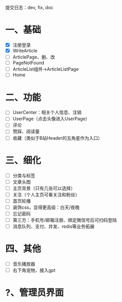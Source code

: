 提交日志：dev, fix, doc

# 一、基础
- [x] 注册登录
- [x] WriteArticle
- [ ] ArticlePage、删、改
- [ ] PageNotFound
- [ ] ArticleList组件->ArticleListPage
- [ ] Home

# 二、功能
- [ ] UserCenter：相关个人信息、注销
- [ ] UserPage（点击头像进入UserPage）
- [ ] 评论
- [ ] 赞踩、阅读量
- [ ] 收藏（类似于B站Header的五角星作为入口）

# 三、细化
- [ ] 分类与标签
- [ ] 文章头图
- [ ] 主页背景（只有几张可以选择）
- [ ] 关注（个人主页可看关注和粉丝）
- [ ] 首页轮播
- [ ] 装饰css，显得更高级：白天/夜晚
- [ ] 忘记密码
- [ ] 第三方：手机号/邮箱注册、绑定微信号后可扫码登陆
- [ ] 消息队列、支付、并发、redis等业务拓展

# 四、其他
- [ ] 音乐播放器
- [ ] 右下角宠物，接入gpt

# ?、管理员界面



